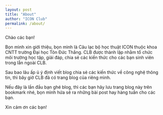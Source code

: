 ```yaml
---
layout: post
title: "About"
author: "ICON Club"
permalink: /about/
---
```


Chào các bạn!

Bọn mình xin giới thiệu, bọn mình là Câu lạc bộ học thuật ICON thuộc khoa CNTT trường Đại học Tôn Đức Thắng.
CLB được thành lập nhằm tổ chức môi trường học tập, giải đáp, chia sẻ các kiến thức cho các bạn sinh viên trong lẫn ngoài CLB.

Sau bao lâu ấp ủ ý định viết blog chia sẻ các kiến thức về công nghệ thông tin, thì bây giờ CLB đã có trang blog của riêng mình.

Nếu đây là lần đầu bạn ghé blog, thì các bạn hãy lưu trang blog này trên bookmark nhé, bọn mình hứa sẽ ra những bài post hay hàng tuần cho các bạn.

Xin cảm ơn các bạn!
